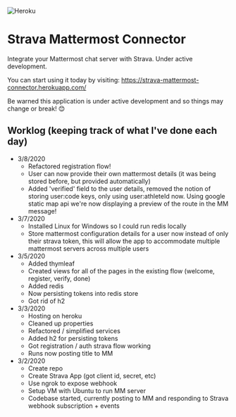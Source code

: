 ![Heroku](https://heroku-badge.herokuapp.com/?app=strava-mattermost-connector)
# Strava Mattermost Connector

Integrate your Mattermost chat server with Strava. Under active development. 

You can start using it today by visiting: https://strava-mattermost-connector.herokuapp.com/

Be warned this application is under active development and so things may change or break! 😊

## Worklog (keeping track of what I've done each day)

* 3/8/2020
	* Refactored registration flow!
	* User can now provide their own mattermost details (it was being stored before, but provided automatically)
	* Added 'verified' field to the user details, removed the notion of storing user:code keys, only using user:athleteId now.
Using google static map api we're now displaying a preview of the route in the MM message!
* 3/7/2020
	* Installed Linux for Windows so I could run redis locally
	* Store mattermost configuration details for a user now instead of only their strava token, this will allow the app to accommodate multiple mattermost servers across multiple users
* 3/5/2020
	* Added thymleaf 
	* Created views for all of the pages in the existing flow (welcome, register, verify, done)
	* Added redis
	* Now persisting tokens into redis store
	* Got rid of h2 
* 3/3/2020
	* Hosting on heroku
	* Cleaned up properties
	* Refactored / simplified services
	* Added h2 for persisting tokens
	* Got registration / auth strava flow working
	* Runs now posting title to MM
* 3/2/2020
	* Create repo
	* Create Strava App (got client id, secret, etc)
	* Use ngrok to expose webhook
	* Setup VM with Ubuntu to run MM server
	* Codebase started, currently posting to MM and responding to Strava webhook subscription + events
